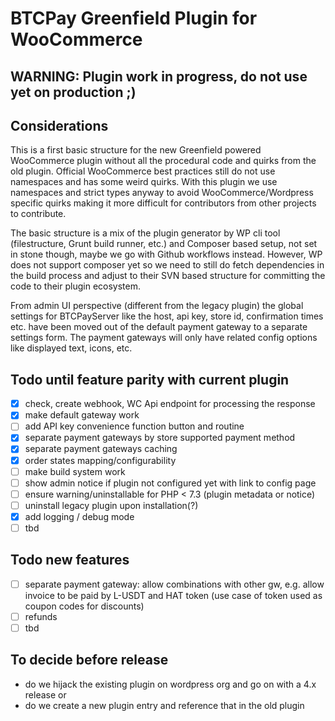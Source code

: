 # BTCPay Greenfield Plugin for WooCommerce

## WARNING: Plugin work in progress, do not use yet on production ;)


## Considerations

This is a first basic structure for the new Greenfield powered WooCommerce plugin without all the procedural code and quirks from the old plugin. Official WooCommerce best practices still do not use namespaces and has some weird quirks. With this plugin we use namespaces and strict types anyway to avoid WooCommerce/Wordpress specific quirks making it more difficult for contributors from other projects to contribute.

The basic structure is a mix of the plugin generator by WP cli tool (filestructure, Grunt build runner, etc.) and Composer based setup, not set in stone though, maybe we go with Github workflows instead. However, WP does not support composer yet so we need to still do fetch dependencies in the build process and adjust to their SVN based structure for committing the code to their plugin ecosystem.

From admin UI perspective (different from the legacy plugin) the global settings for BTCPayServer like the host, api key, store id, confirmation times etc. have been moved out of the default payment gateway to a separate settings form. The payment gateways will only have related config options like displayed text, icons, etc.

## Todo until feature parity with current plugin
- [x] check, create webhook, WC Api endpoint for processing the response
- [x] make default gateway work
- [ ] add API key convenience function button and routine
- [x] separate payment gateways by store supported payment method
- [x] separate payment gateways caching
- [x] order states mapping/configurability
- [ ] make build system work
- [ ] show admin notice if plugin not configured yet with link to config page
- [ ] ensure warning/uninstallable for PHP < 7.3 (plugin metadata or notice)
- [ ] uninstall legacy plugin upon installation(?)
- [x] add logging / debug mode
- [ ] tbd

## Todo new features
- [ ] separate payment gateway: allow combinations with other gw, e.g. allow invoice to be paid by L-USDT and HAT token (use case of token used as coupon codes for discounts)
- [ ] refunds
- [ ] tbd

## To decide before release
- do we hijack the existing plugin on wordpress org and go on with a 4.x release or
- do we create a new plugin entry and reference that in the old plugin
